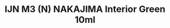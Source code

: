 ---
layout: product
title: "IJN M3 (N) NAKAJIMA Interior Green 10ml"
price: "330" 
desc: "Acrylic Laquer 10mL"
img_path: "/assets/img/RC307.jpg"
brand: "AK "
available: true
special_offer: false
new: false
soon: false
cat: "020000"
subcat: "020200"
subsubcat: "020201"
sifra: "RC307"
popular: false
---